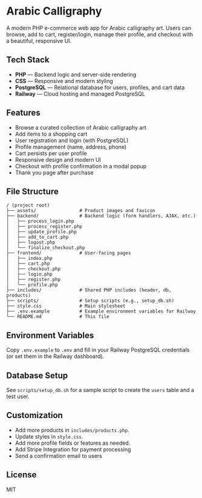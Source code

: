 # Arabic Calligraphy

A modern PHP e-commerce web app for Arabic calligraphy art. Users can browse, add to cart, register/login, manage their profile, and checkout with a beautiful, responsive UI.

## Tech Stack

- **PHP** — Backend logic and server-side rendering
- **CSS** — Responsive and modern styling
- **PostgreSQL** — Relational database for users, profiles, and cart data
- **Railway** — Cloud hosting and managed PostgreSQL

## Features

- Browse a curated collection of Arabic calligraphy art
- Add items to a shopping cart
- User registration and login (with PostgreSQL)
- Profile management (name, address, phone)
- Cart persists per user profile
- Responsive design and modern UI
- Checkout with profile confirmation in a modal popup
- Thank you page after purchase

## File Structure

```
/ (project root)
├── assets/                # Product images and favicon
├── backend/               # Backend logic (form handlers, AJAX, etc.)
│   ├── process_login.php
│   ├── process_register.php
│   ├── update_profile.php
│   ├── add_to_cart.php
│   ├── logout.php
│   └── finalize_checkout.php
├── frontend/              # User-facing pages
│   ├── index.php
│   ├── cart.php
│   ├── checkout.php
│   ├── login.php
│   ├── register.php
│   └── profile.php
├── includes/              # Shared PHP includes (header, db, products)
├── scripts/               # Setup scripts (e.g., setup_db.sh)
├── style.css              # Main stylesheet
├── .env.example           # Example environment variables for Railway
└── README.md              # This file
```

## Environment Variables

Copy `.env.example` to `.env` and fill in your Railway PostgreSQL credentials (or set them in the Railway dashboard).

## Database Setup

See `scripts/setup_db.sh` for a sample script to create the `users` table and a test user.

## Customization

- Add more products in `includes/products.php`.
- Update styles in `style.css`.
- Add more profile fields or features as needed.
- Add Stripe Integration for payment processing
- Send a confirmation email to users

## License

MIT
